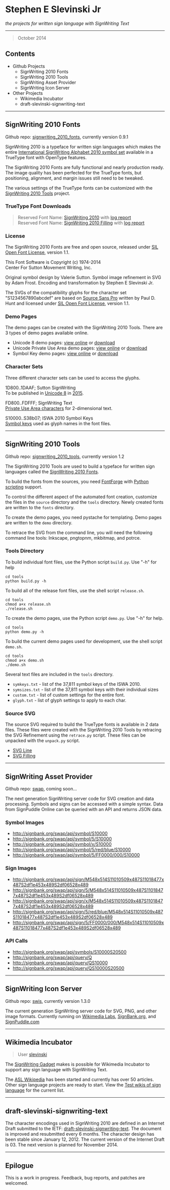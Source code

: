 Stephen E Slevinski Jr
=====================
_the projects for written sign language with SignWriting Text_
- - - 
> October 2014

Contents
---------
* Github Projects
  * SignWriting 2010 Fonts
  * SignWriting 2010 Tools
  * SignWriting Asset Provider
  * SignWriting Icon Server
* Other Projects
  * Wikimedia Incubator
  * draft-slevinski-signwriting-text
- - -

SignWriting 2010 Fonts
--------------------------
Github repo: [signwriting\_2010\_fonts][29], currently version 0.9.1

SignWriting 2010 is a typeface for written sign languages
which makes the entire [International SignWriting Alphabet 2010 symbol set][19] available in a TrueType font with OpenType features.

The SignWriting 2010 Fonts are fully functional and nearly production ready.  The image quality has been perfected for the TrueType fonts, but positioning, alignment, and margin issues still need to be tweaked.

The various settings of the TrueType fonts can be customized with the [SignWriting 2010 Tools][30] project.  

### TrueType Font Downloads
> Reserved Font Name: [SignWriting 2010][57] with [log report][58]  
Reserved Font Name: [SignWriting 2010 Filling][1] with [log report][2]  

### License
The SignWriting 2010 Fonts are free and open source, released under
[SIL Open Font License][24], version 1.1.

This Font Software is Copyright (c) 1974-2014  
Center For Sutton Movement Writing, Inc.

Original symbol design by Valerie Sutton.
Symbol image refinement in SVG by Adam Frost.
Encoding and transformation by Stephen E Slevinski Jr.

The SVGs of the compatibility glyphs for the character set "S1234567890abcdef" are based on [Source Sans Pro][25]
written by Paul D. Hunt and licensed under [SIL Open Font License][24], version 1.1.

### Demo Pages
The demo pages can be created with the SignWriting 2010 Tools.
There are 3 types of demo pages available online.

* Unicode 8 demo pages: [view online][47] or [download][48]
* Unicode Private Use Area demo pages: [view online][49] or [download][50]
* Symbol Key demo pages: [view online][51] or [download][52]

### Character Sets
Three different character sets can be used to access the glyphs.

1D800..1DAAF; Sutton SignWriting  
To be published in [Unicode 8][21] in [2015][22].

FD800..FDFFF; SignWriting Text  
[Private Use Area characters][26] for 2-dimensional text.

S10000..S38b07; ISWA 2010 Symbol Keys  
[Symbol keys][19] used as glyph names in the font files.

- - - 

SignWriting 2010 Tools
--------------------------
Github repo: [signwriting\_2010\_tools][30], currently version 1.2

The SignWriting 2010 Tools are used to build a typeface for written sign languages
called the [SignWriting 2010 Fonts][29].

To build the fonts from the sources, you need [FontForge][45] with [Python scripting][46] support.

To control the different aspect of the automated font creation, customize the files in the `source`  directory and the `tools` directory.  Newly created fonts are written to the `fonts` directory.

To create the demo pages, you need pystache for templating.  Demo pages are written to the `demo` directory.

To retrace the SVG from the command line, you will need the following command line tools: Inkscape, pngtopnm, mkbitmap, and potrce.


### Tools Directory
To build individual font files, use the Python script `build.py`.   Use "-h" for help

    cd tools
    python build.py -h

To build all of the release font files, use the shell script `release.sh`.

    cd tools
    chmod a+x release.sh
    ./release.sh

To create the demo pages, use the Python script `demo.py`.  Use "-h" for help.

    cd tools
    python demo.py -h


To build the current demo pages used for development, use the shell script `demo.sh`.

    cd tools
    chmod a+x demo.sh
    ./demo.sh

Several text files are included in the `tools` directory.

* `symkeys.txt` - list of the 37,811 symbol keys of the ISWA 2010.
* `symsizes.txt` - list of the 37,811 symbol keys with their individual sizes
* `custom.txt` - list of custom settings for the entire font.
* `glyph.txt` - list of glyph settings to apply to each char.

### Source SVG
The source SVG required to build the TrueType fonts  is available in 2 data files.  These files were created with the SignWriting 2010 Tools by retracing the SVG Refinement using the `retrace.py` script.  These files can be unpacked with the `unpack.py` script.  

* [SVG Line][55]  
* [SVG Filling][56]

- - -

SignWriting Asset Provider
--------------------------
Github repo: [swap][31], coming soon...

The next generation SignWriting server code for SVG creation and data processing.  Symbols and signs can be accessed with a simple syntax.  Data from SignPuddle Online can be queried with an API and returns JSON data.

### Symbol Images
* http://signbank.org/swap/api/symbol/S10000
* http://signbank.org/swap/api/symbol/5/S10000
* http://signbank.org/swap/api/symbol/x/S10000
* http://signbank.org/swap/api/symbol/5/red/blue/S10000
* http://signbank.org/swap/api/symbol/5/FF0000/000/S10000

### Sign Images
* http://signbank.org/swap/api/sign/M548x514S11010509x487S11018477x487S2df1e453x489S2df06528x489
* http://signbank.org/swap/api/sign/5/M548x514S11010509x487S11018477x487S2df1e453x489S2df06528x489
* http://signbank.org/swap/api/sign/x/M548x514S11010509x487S11018477x487S2df1e453x489S2df06528x489
* http://signbank.org/swap/api/sign/5/red/blue/M548x514S11010509x487S11018477x487S2df1e453x489S2df06528x489
* http://signbank.org/swap/api/sign/5/FF0000/000/M548x514S11010509x487S11018477x487S2df1e453x489S2df06528x489

### API Calls
* http://signbank.org/swap/api/symbols/S10000S20500
* http://signbank.org/swap/api/query/Q
* http://signbank.org/swap/api/query/QS10000
* http://signbank.org/swap/api/query/QS10000S20500


- - -

SignWriting Icon Server
---------------------------
Github repo: [swis][32], currently version 1.3.0

The current generation SignWriting server code for SVG, PNG, and other image formats.  Currently running on [Wikimedia Labs][34], [SignBank.org][35], and [SignPuddle.com][36]


- - -

Wikimedia Incubator
-----------------------
>User [slevinski][37]

The [SignWriting Gadget][38] makes is possible for Wikimedia Incubator to support any sign language with SignWriting Text.

The [ASL Wikipedia][39] has been started and currently has over 50 articles. Other sign language projects are ready to start.
View the [Test wikis of sign language][40] for the current list.
- - -

draft-slevinski-signwriting-text
------------------
The character encodings used in SignWriting 2010 are defined in an Internet Draft submitted to the IETF: [draft-slevinski-signwriting-text][26].
The document is improved and resubmitted every 6 months.
The character design has been stable since January 12, 2012.
The current version of the Internet Draft is 03.
The next version is planned for November 2014.

- - -

Epilogue
----------
This is a work in progress. Feedback, bug reports, and patches are welcomed.

[1]: https://github.com/Slevinski/signwriting_2010_fonts/raw/master/fonts/SignWriting%202010%20Filling.ttf
[2]: https://github.com/Slevinski/signwriting_2010_fonts/raw/master/fonts/SignWriting%202010%20Filling.log
[3]: https://github.com/Slevinski/signwriting_2010_fonts/raw/master/fonts/SignWriting%202010%20Mono%20Filling.ttf
[4]: https://github.com/Slevinski/signwriting_2010_fonts/raw/master/fonts/SignWriting%202010%20Mono%20Filling.log
[5]: https://github.com/Slevinski/signwriting_2010_fonts/raw/master/fonts/SignWriting%202010%20Unified.ttf
[6]: https://github.com/Slevinski/signwriting_2010_fonts/raw/master/fonts/SignWriting%202010%20Unified.log
[7]: https://github.com/Slevinski/signwriting_2010_fonts/raw/master/fonts/SignWriting%202010%20Line.ttf
[8]: https://github.com/Slevinski/signwriting_2010_fonts/raw/master/fonts/SignWriting%202010%20Line.log
[9]: https://github.com/Slevinski/signwriting_2010_fonts/raw/master/fonts/SignWriting%202010%20Mono%20Unified.ttf
[10]: https://github.com/Slevinski/signwriting_2010_fonts/raw/master/fonts/SignWriting%202010%20Mono%20Unified.log
[11]: https://github.com/Slevinski/signwriting_2010_fonts/raw/master/fonts/SignWriting%202010%20Mono%20Line.ttf
[12]: https://github.com/Slevinski/signwriting_2010_fonts/raw/master/fonts/SignWriting%202010%20Mono%20Line.log
[13]: https://github.com/Slevinski/signwriting_2010_fonts/raw/master/source/svg1U.zip
[14]: https://github.com/Slevinski/signwriting_2010_fonts/raw/master/source/svg1L.zip
[15]: https://github.com/Slevinski/signwriting_2010_fonts/raw/master/source/svg1F.zip
[16]: https://github.com/Slevinski/signwriting_2010_fonts/raw/master/source/svb1U.zip
[17]: https://github.com/Slevinski/signwriting_2010_fonts/raw/master/source/svb1L.zip
[18]: https://github.com/Slevinski/signwriting_2010_fonts/raw/master/source/svb1F.zip
[19]: http://signbank.org/iswa
[20]: http://signpuddle.net/iswa
[21]: http://www.unicode.org/alloc/Pipeline.html
[22]: http://unicode-inc.blogspot.com/2014/08/new-publication-schedule-for-unicode.html
[23]: http://tools.ietf.org/html/draft-slevinski-signwriting-text
[24]: http://scripts.sil.org/OFL
[25]: https://www.google.com/fonts/specimen/Source+Sans+Pro
[26]: http://tools.ietf.org/html/draft-slevinski-signwriting-text
[27]: http://signpuddle.net/iswa/swfont_test.html
[28]: http://signpuddle.net/iswa/swfonts.html
[29]: https://github.com/Slevinski/signwriting_2010_fonts
[30]: https://github.com/Slevinski/signwriting_2010_tools
[31]: https://github.com/Slevinski/swap
[32]: https://github.com/Slevinski/swis
[33]: https://signbank.org/swap
[34]: http://swis.wmflabs.org
[35]: http://signbank.org/swis
[36]: http://signpuddle.com
[37]: https://incubator.wikimedia.org/wiki/User:Slevinski
[38]: https://incubator.wikimedia.org/wiki/User:Slevinski/SignWriting/Incubator#SignWriting_Gadget
[39]: https://incubator.wikimedia.org/wiki/Wp/ase
[40]: https://incubator.wikimedia.org/wiki/Category:Incubator:Test_wikis_of_sign_languages
[41]: http://www.adobe.com/devnet/opentype/afdko/topic_feature_file_syntax.html#5.d
[42]: https://raw.githubusercontent.com/Slevinski/signwriting_2010_tools/master/source/signwriting_2010_unicode8.fea
[43]: https://raw.githubusercontent.com/Slevinski/signwriting_2010_tools/master/source/signwriting_2010_unicode_pua.fea
[44]: https://raw.githubusercontent.com/Slevinski/signwriting_2010_tools/master/source/signwriting_2010_symbolkey.fea
[45]: http://fontforge.org/
[46]: http://fontforge.org/python.html
[47]: http://signpuddle.net/iswa/demo/unicode8
[48]: http://signpuddle.net/iswa/demo/unicode8.zip
[49]: http://signpuddle.net/iswa/demo/unicodepua
[50]: http://signpuddle.net/iswa/demo/unicodepua.zip
[51]: http://signpuddle.net/iswa/demo/symbolkey
[52]: http://signpuddle.net/iswa/demo/symbolkey.zip
[53]: https://github.com/Slevinski/signwriting_2010_fonts/raw/master/source/png_sutton.zip
[54]: https://github.com/Slevinski/signwriting_2010_fonts/raw/master/source/svg_refinement.zip
[55]: https://github.com/Slevinski/signwriting_2010_fonts/raw/master/source/svg_line.zip
[56]: https://github.com/Slevinski/signwriting_2010_fonts/raw/master/source/svg_fill.zip
[57]: https://github.com/Slevinski/signwriting_2010_fonts/raw/master/fonts/SignWriting%202010.ttf
[58]: https://github.com/Slevinski/signwriting_2010_fonts/raw/master/fonts/SignWriting%202010.log